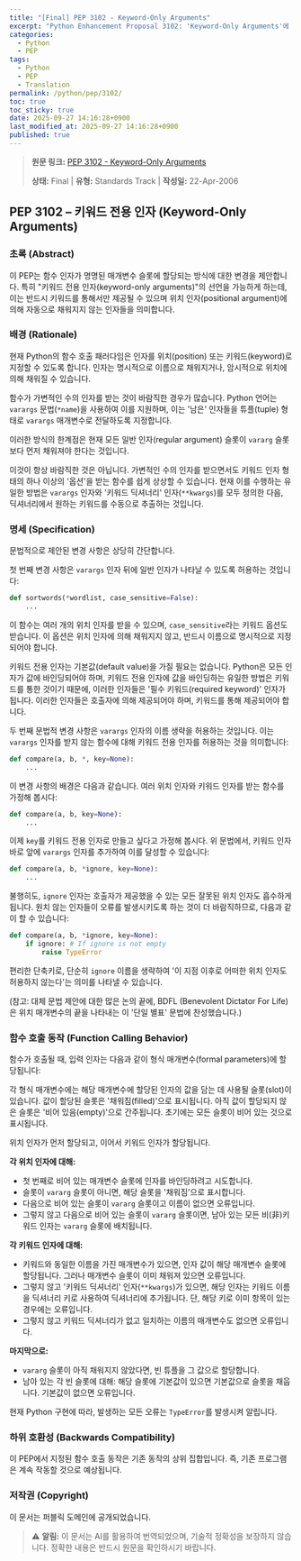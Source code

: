 ```yaml
---
title: "[Final] PEP 3102 - Keyword-Only Arguments"
excerpt: "Python Enhancement Proposal 3102: 'Keyword-Only Arguments'에 대한 한국어 번역입니다."
categories:
  - Python
  - PEP
tags:
  - Python
  - PEP
  - Translation
permalink: /python/pep/3102/
toc: true
toc_sticky: true
date: 2025-09-27 14:16:28+0900
last_modified_at: 2025-09-27 14:16:28+0900
published: true
---
```

> **원문 링크:** [PEP 3102 - Keyword-Only Arguments](https://peps.python.org/pep-3102/)
>
> **상태:** Final | **유형:** Standards Track | **작성일:** 22-Apr-2006

## PEP 3102 – 키워드 전용 인자 (Keyword-Only Arguments)

### 초록 (Abstract)
이 PEP는 함수 인자가 명명된 매개변수 슬롯에 할당되는 방식에 대한 변경을 제안합니다. 특히 "키워드 전용 인자(keyword-only arguments)"의 선언을 가능하게 하는데, 이는 반드시 키워드를 통해서만 제공될 수 있으며 위치 인자(positional argument)에 의해 자동으로 채워지지 않는 인자들을 의미합니다.

### 배경 (Rationale)
현재 Python의 함수 호출 패러다임은 인자를 위치(position) 또는 키워드(keyword)로 지정할 수 있도록 합니다. 인자는 명시적으로 이름으로 채워지거나, 암시적으로 위치에 의해 채워질 수 있습니다.

함수가 가변적인 수의 인자를 받는 것이 바람직한 경우가 많습니다. Python 언어는 `varargs` 문법(`*name`)을 사용하여 이를 지원하며, 이는 '남은' 인자들을 튜플(tuple) 형태로 `varargs` 매개변수로 전달하도록 지정합니다.

이러한 방식의 한계점은 현재 모든 일반 인자(regular argument) 슬롯이 `vararg` 슬롯보다 먼저 채워져야 한다는 것입니다.

이것이 항상 바람직한 것은 아닙니다. 가변적인 수의 인자를 받으면서도 키워드 인자 형태의 하나 이상의 '옵션'을 받는 함수를 쉽게 상상할 수 있습니다. 현재 이를 수행하는 유일한 방법은 `varargs` 인자와 '키워드 딕셔너리' 인자(`**kwargs`)를 모두 정의한 다음, 딕셔너리에서 원하는 키워드를 수동으로 추출하는 것입니다.

### 명세 (Specification)

문법적으로 제안된 변경 사항은 상당히 간단합니다.

첫 번째 변경 사항은 `varargs` 인자 뒤에 일반 인자가 나타날 수 있도록 허용하는 것입니다:

```python
def sortwords(*wordlist, case_sensitive=False):
    ...
```
이 함수는 여러 개의 위치 인자를 받을 수 있으며, `case_sensitive`라는 키워드 옵션도 받습니다. 이 옵션은 위치 인자에 의해 채워지지 않고, 반드시 이름으로 명시적으로 지정되어야 합니다.

키워드 전용 인자는 기본값(default value)을 가질 필요는 없습니다. Python은 모든 인자가 값에 바인딩되어야 하며, 키워드 전용 인자에 값을 바인딩하는 유일한 방법은 키워드를 통한 것이기 때문에, 이러한 인자들은 '필수 키워드(required keyword)' 인자가 됩니다. 이러한 인자들은 호출자에 의해 제공되어야 하며, 키워드를 통해 제공되어야 합니다.

두 번째 문법적 변경 사항은 `varargs` 인자의 이름 생략을 허용하는 것입니다. 이는 `varargs` 인자를 받지 않는 함수에 대해 키워드 전용 인자를 허용하는 것을 의미합니다:

```python
def compare(a, b, *, key=None):
    ...
```
이 변경 사항의 배경은 다음과 같습니다. 여러 위치 인자와 키워드 인자를 받는 함수를 가정해 봅시다:

```python
def compare(a, b, key=None):
    ...
```
이제 `key`를 키워드 전용 인자로 만들고 싶다고 가정해 봅시다. 위 문법에서, 키워드 인자 바로 앞에 `varargs` 인자를 추가하여 이를 달성할 수 있습니다:

```python
def compare(a, b, *ignore, key=None):
    ...
```
불행히도, `ignore` 인자는 호출자가 제공했을 수 있는 모든 잘못된 위치 인자도 흡수하게 됩니다. 원치 않는 인자들이 오류를 발생시키도록 하는 것이 더 바람직하므로, 다음과 같이 할 수 있습니다:

```python
def compare(a, b, *ignore, key=None):
    if ignore: # If ignore is not empty
        raise TypeError
```
편리한 단축키로, 단순히 `ignore` 이름을 생략하여 '이 지점 이후로 어떠한 위치 인자도 허용하지 않는다'는 의미를 나타낼 수 있습니다.

(참고: 대체 문법 제안에 대한 많은 논의 끝에, BDFL (Benevolent Dictator For Life)은 위치 매개변수의 끝을 나타내는 이 '단일 별표' 문법에 찬성했습니다.)

### 함수 호출 동작 (Function Calling Behavior)

함수가 호출될 때, 입력 인자는 다음과 같이 형식 매개변수(formal parameters)에 할당됩니다:

각 형식 매개변수에는 해당 매개변수에 할당된 인자의 값을 담는 데 사용될 슬롯(slot)이 있습니다. 값이 할당된 슬롯은 '채워짐(filled)'으로 표시됩니다. 아직 값이 할당되지 않은 슬롯은 '비어 있음(empty)'으로 간주됩니다. 초기에는 모든 슬롯이 비어 있는 것으로 표시됩니다.

위치 인자가 먼저 할당되고, 이어서 키워드 인자가 할당됩니다.

**각 위치 인자에 대해:**
*   첫 번째로 비어 있는 매개변수 슬롯에 인자를 바인딩하려고 시도합니다.
*   슬롯이 `vararg` 슬롯이 아니면, 해당 슬롯을 '채워짐'으로 표시합니다.
*   다음으로 비어 있는 슬롯이 `vararg` 슬롯이고 이름이 없으면 오류입니다.
*   그렇지 않고 다음으로 비어 있는 슬롯이 `vararg` 슬롯이면, 남아 있는 모든 비(非)키워드 인자는 `vararg` 슬롯에 배치됩니다.

**각 키워드 인자에 대해:**
*   키워드와 동일한 이름을 가진 매개변수가 있으면, 인자 값이 해당 매개변수 슬롯에 할당됩니다. 그러나 매개변수 슬롯이 이미 채워져 있으면 오류입니다.
*   그렇지 않고 '키워드 딕셔너리' 인자(`**kwargs`)가 있으면, 해당 인자는 키워드 이름을 딕셔너리 키로 사용하여 딕셔너리에 추가됩니다. 단, 해당 키로 이미 항목이 있는 경우에는 오류입니다.
*   그렇지 않고 키워드 딕셔너리가 없고 일치하는 이름의 매개변수도 없으면 오류입니다.

**마지막으로:**
*   `vararg` 슬롯이 아직 채워지지 않았다면, 빈 튜플을 그 값으로 할당합니다.
*   남아 있는 각 빈 슬롯에 대해: 해당 슬롯에 기본값이 있으면 기본값으로 슬롯을 채웁니다. 기본값이 없으면 오류입니다.

현재 Python 구현에 따라, 발생하는 모든 오류는 `TypeError`를 발생시켜 알립니다.

### 하위 호환성 (Backwards Compatibility)

이 PEP에서 지정된 함수 호출 동작은 기존 동작의 상위 집합입니다. 즉, 기존 프로그램은 계속 작동할 것으로 예상됩니다.

### 저작권 (Copyright)

이 문서는 퍼블릭 도메인에 공개되었습니다.

> ⚠️ **알림:** 이 문서는 AI를 활용하여 번역되었으며, 기술적 정확성을 보장하지 않습니다. 정확한 내용은 반드시 원문을 확인하시기 바랍니다.